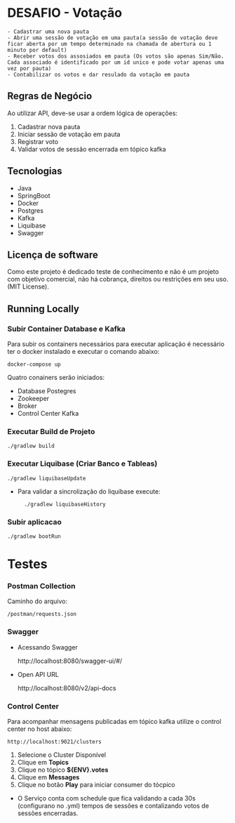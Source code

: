 # DESAFIO - Votação

    - Cadastrar uma nova pauta
    - Abrir uma sessão de votação em uma pauta(a sessão de votação deve ficar aberta por um tempo determinado na chamada de abertura ou 1 minuto por default)
    - Receber votos dos assosiados em pauta (Os votos são apenas Sim/Não. Cada associado é identificado por um id unico e pode votar apenas uma vez por pauta)
    - Contabilizar os votos e dar resulado da votação em pauta

## Regras de Negócio
Ao utilizar API, deve-se usar a ordem lógica de operações:
1. Cadastrar nova pauta
2. Iniciar sessão de votação em pauta
3. Registrar voto
4. Validar votos de sessão encerrada em tópico kafka

## Tecnologias

* Java
* SpringBoot
* Docker
* Postgres
* Kafka
* Liquibase
* Swagger

## Licença de software
Como este projeto é dedicado teste de conhecimento e não é um projeto com objetivo comercial, não há cobrança, direitos ou restrições em seu uso. (MIT License).

## Running Locally

### Subir Container Database e Kafka
Para subir os containers necessários para executar aplicação é necessário ter o docker instalado e executar o comando abaixo:

    docker-compose up    

Quatro conainers serão iniciados:
* Database Postegres
* Zookeeper
* Broker
* Control Center Kafka

### Executar Build de Projeto
    ./gradlew build

### Executar Liquibase (Criar Banco e Tableas)
    ./gradlew liquibaseUpdate

* Para validar a sincrolização do liquibase execute:

        ./gradlew liquibaseHistory

### Subir aplicacao
    ./gradlew bootRun

# Testes

### Postman Collection
Caminho do arquivo:

    /postman/requests.json

### Swagger
* Acessando Swagger


    http://localhost:8080/swagger-ui/#/
* Open API URL


    http://localhost:8080/v2/api-docs

### Control Center
Para acompanhar mensagens publicadas em tópico kafka utilize o control center no host abaixo:

    http://localhost:9021/clusters

1. Selecione o Cluster Disponível
2. Clique em __Topics__
3. Clique no tópico __${ENV}.votes__
4. Clique em __Messages__
5. Clique no botão __Play__ para iniciar consumer do tócpico

* O Serviço conta com schedule que fica validando a cada 30s (configurano no .yml) tempos de sessões e contalizando votos de sessões encerradas.
